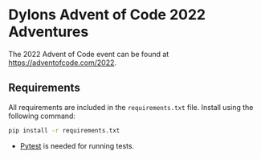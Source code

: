 # Dylons Advent of Code 2022 Adventures

The 2022 Advent of Code event can be found at <https://adventofcode.com/2022>.

## Requirements

All requirements are included in the `requirements.txt` file. Install using the following command:

```sh
pip install -r requirements.txt
```

- [Pytest](https://docs.pytest.org) is needed for running tests.
